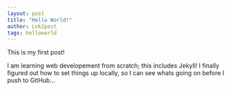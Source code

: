 ```yaml
---
layout: post
title: "Hello World!"
author: Lnk2past
tags: helloworld
---
```


This is my first post! <!--more-->

I am learning web developement from scratch; this includes Jekyll! I finally figured out how to set things up locally, so I can see whats going on before I push to GitHub...
